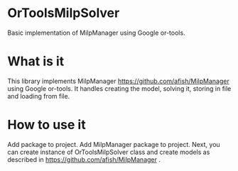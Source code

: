 # OrToolsMilpSolver
Basic implementation of MilpManager using Google or-tools.

# What is it
This library implements MilpManager https://github.com/afish/MilpManager using Google or-tools. It handles creating the model, solving it, storing in file and loading from file.

# How to use it
Add package to project. Add MilpManager package to project. Next, you can create instance of OrToolsMilpSolver class and create models as described in https://github.com/afish/MilpManager .
